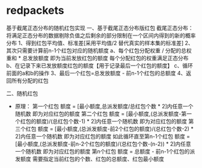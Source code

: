 # redpackets
基于截尾正态分布的随机红包实现
一、基于截尾正态分布版红包
截尾正态分布：将满足正态分布的数据剔除负值之后剩余的部分限制在一个区间内得到的新的概率分布
1、得到红包平均值、标准差[采用平均值/2 替代真实的样本集的标准差]
2、其次只需要计算前n-1个红包对应的随机额度
  a、每个红包分配权重 / 分配的总权重和 * 总发放额度 即为当前发放红包的额度  每个分配红包的权重满足正态分布
  b、在记录下来已发放额度红包的额度【用于记录最后一个红包的额度】
  c、循环前面的a和b的操作
3、最后一个红包=总发放额度 - 前n-1个红包的总额度
4、返回所有分配的红包

二、随机红包
 * 原理： 
    第一个红包  额度 = [最小额度,总派发额度/总红包个数 * 2]内任意一个随机数  即为对应红包的额度
    第二个红包  额度 = [最小额度,(总派发额度-第一个红包的额度)/(总红包个数-1) * 2]内任意一个随机数  即为对应红包的额度
    第三个红包  额度 = [最小额度,(总派发额度-前2个红包的额度)/(总红包个数-2) * 2]内任意一个随机数  即为对应红包的额度
    如此循环直至第n-1个红包 额度 = [最小额度,(总派发额度-前n-2个红包的额度)/(总红包个数-(n-2)) * 2]内任意一个随机数  即为对应红包的额度
    第n个红包 额度 = 总额度 - 前n-1个红包的派发额度
    需要指定当前红包的个数、红包的总额度、红包最小额度

